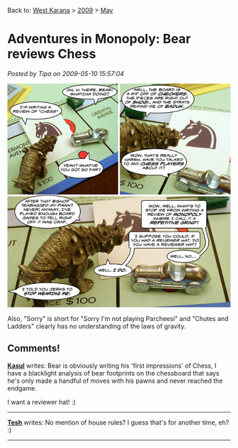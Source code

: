 Back to: [West Karana](/posts/westkarana.md) > [2009](/posts/2009/westkarana.md) > [May](./westkarana.md)
# Adventures in Monopoly: Bear reviews Chess

*Posted by Tipa on 2009-05-10 15:57:04*

![In Bear's defense, he did spend three hours learning to play before he wrote the review.](../../../uploads/2009/05/aimchess.jpg "In Bear's defense, he did spend three hours learning to play before he wrote the review.")

Also, "Sorry" is short for "Sorry I'm not playing Parcheesi" and "Chutes and Ladders" clearly has no understanding of the laws of gravity.

## Comments!

**[Kasul](http://shatteredblog.wordpress.com)** writes: Bear is obviously writing his 'first impressions' of Chess, I have a blacklight analysis of bear footprints on the chessboard that says he's only made a handful of moves with his pawns and never reached the endgame.

I want a reviewer hat! :)

---

**[Tesh](http://tishtoshtesh.wordpress.com)** writes: No mention of house rules? I guess that's for another time, eh? :)

---

